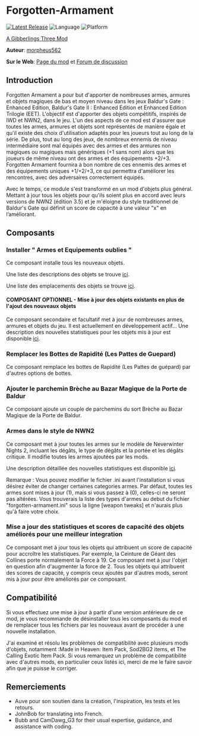 # Forgotten-Armament

[![Latest Release](https://img.shields.io/github/v/release/gibberlings3/Forgotten-Armament?include_prereleases)](https://github.com/Gibberlings3/Forgotten-Armament/releases/latest)
![Language](https://img.shields.io/static/v1?label=language&message=english&color=informational)
![Platform](https://img.shields.io/static/v1?label=platform&message=windows%20%7C%20macos%20%7C%20linux&color=informational)

[A Gibberlings Three Mod](https://www.gibberlings3.net/)

**Auteur**: [morpheus562](https://www.gibberlings3.net/profile/11591-morpheus562/)

**Sur le Web**: [Page du mod](https://www.gibberlings3.net/mods/items/forgotten_armament/) et [Forum de discussion](https://www.gibberlings3.net/forums/topic/33923-forgotten-armament-beta/)

## Introduction

Forgotten Armament a pour but d'apporter de nombreuses armes, armures et objets magiques de bas et moyen niveau dans les jeux Baldur's Gate : Enhanced Edition, Baldur's Gate II : Enhanced Edition et Enhanced Edition Trilogie (EET). L'objectif est d'apporter des objets compétitifs, inspirés de IWD et NWN2, dans le jeu. L'un des aspects de ce mod est d'assurer que toutes les armes, armures et objets sont représentés de manière égale et qu'il existe des choix d'utilisation adaptés pour les joueurs tout au long de la série. De plus, tout au long des jeux, de nombreux ennemis de niveau intermédiaire sont mal équipés avec des armes et des armures non magiques ou magiques mais génériques (+1 sans nom) alors que les joueurs de même niveau ont des armes et des équipements +2/+3. Forgotten Armament fournira à bon nombre de ces ennemis des armes et des équipements uniques +1/+2/+3, ce qui permettra d'améliorer les rencontres, avec des adversaires correctement équipés.   

Avec le temps, ce module s'est transformé en un mod d'objets plus général. Mettant à jour tous les objets pour qu'ils soient plus en accord avec leurs versions de NWN2 (édition 3.5) et je m'éloigne du style traditionnel de Baldur's Gate qui définit un score de capacité à une valeur "x" en l’améliorant.

## Composants

### Installer " Armes et Equipements oublies "

Ce composant installe tous les nouveaux objets. 

Une liste des descriptions des objets se trouve [ici](https://github.com/Gibberlings3/Forgotten-Armament/blob/main/ITEM-DESCRIPTIONS.md).

Une liste des emplacements des objets se trouve [ici](https://github.com/Gibberlings3/Forgotten-Armament/blob/main/ITEM-LOCATIONS.md).

#### COMPOSANT OPTIONNEL - Mise à jour des objets existants en plus de l'ajout des nouveaux objets

Ce composant secondaire et facultatif met à jour de nombreuses armes, armures et objets du jeu. Il est actuellement en développement actif...
Une description des nouvelles statistiques pour les objets mis à jour est disponible [ici](https://github.com/Gibberlings3/Forgotten-Armament/blob/main/UPDATED-ITEM-DESCRIPTIONS.md).

### Remplacer les Bottes de Rapidité (Les Pattes de Guepard)

Ce composant remplace les bottes de Rapidité (Les Pattes de guépard) par d'autres options de bottes.

### Ajouter le parchemin Brèche au Bazar Magique de la Porte de Baldur

Ce composant ajoute un couple de parchemins du sort Brèche au Bazar Magique de la Porte de Baldur.

### Armes dans le style de NWN2

Ce composant met à jour toutes les armes sur le modèle de Neverwinter Nights 2, incluant les dégâts, le type de dégâts et la portée et les dégâts critique. Il modifie toutes les armes ajoutées par les mods.

Une description détaillée des nouvelles statistiques est disponible [ici](https://github.com/Gibberlings3/Forgotten-Armament/blob/main/NWN2_STYLE_WEAPONS.md).

Remarque : Vous pouvez modifier le fichier .ini avant l'installation si vous désirez éviter de changer certaines categories armes. Par défaut, toutes les armes sont mises à jour (1), mais si vous passez à (0), celles-ci ne seront pas altérées. Vous trouverais la liste des types d'armes au debut du fichier "forgotten-armament.ini" sous la ligne [weapon tweaks] et n'aurais plus qu'à faire votre choix.

### Mise a jour des statistiques et scores de capacité des objets améliorés pour une meilleur integration

Ce composant met à jour tous les objets qui attribuent un score de capacité pour accroître les statistiques. Par exemple, la Ceinture de Géant des Collines porte normalement la Force à 19. Ce composant met à jour l'objet en question afin d'augmenter la force de 2. Tous les objets qui attribuent des scores de capacité, y compris ceux ajoutés par d'autres mods, seront mis à jour pour être améliorés par ce composant.

## Compatibilité

Si vous effectuez une mise à jour à partir d'une version antérieure de ce mod, je vous recommande de désinstaller tous les composants du mod et de remplacer tous les fichiers par les nouveaux avant de procéder à une nouvelle installation.

J'ai examiné et résolu les problèmes de compatibilité avec plusieurs mods d'objets, notamment :Made in Heaven: Item Pack, Sod2BG2 items, et The Calling Exotic Item Pack. Si vous remarquez un problème de compatibilité avec d'autres mods, en particulier ceux listés ici, merci de me le faire savoir afin que je puisse le corriger.

## Remerciements

- Auve pour son soutien dans la création, l'inspiration, les tests et les retours.
- JohnBob for translating into French.
- Bubb and CamDawg_G3 for their usual expertise, guidance, and assistance with coding.
